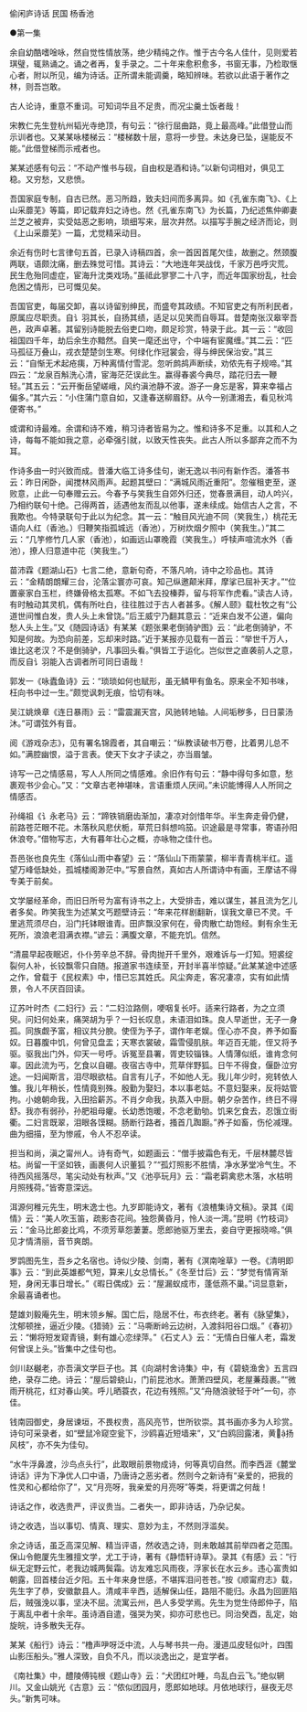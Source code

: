 <!-- { "loadSidebar": true } -->
偷闲庐诗话 民国 杨香池


●第一集

余自幼酷嗜唫咏，然自觉性情放荡，绝少精纯之作。惟于古今名人佳什，见则爱若琪璧，辄熟诵之。诵之者再，复手录之。二十年来愈积愈多，书窗无事，乃检取惬心者，附以所见，编为诗话。正所谓未能调羹，略知辨味。若欲以此语于著作之林，则吾岂敢。

古人论诗，重意不重词。可知词华且不足贵，而况尘羹土饭者哉！

宋教仁先生登杭州韬光寺绝顶，有句云：“徐行屈曲路，竟上最高峰。”此借登山而示训者也。又某某咏楼梯云：“楼梯数十层，意将一步登。未达身已坠，逞能反不能。”此借登梯而示戒者也。

某某述感有句云：“不动产惟书与砚，自由权是酒和诗。”以新句词相对，俱见工稳。又穷愁，又悲愤。

吾国家庭专制，自古已然。恶习所趋，致夫妇间而多离异。如《孔雀东南飞》、《上山采蘼芜》等篇，即记载弃妇之诗也。然《孔雀东南飞》为长篇，乃纪述焦仲卿妻兰芝之被弃，实受姑恶之影响，琐细写来，层次井然。以描写手腕之经济而论，则《上山采蘼芜》一篇，尤觉精采动目。

余近有伤时七言律句五首，已录入诗稿四首，余一首因首尾欠佳，故删之。然颈腹两联，语颇沈痛，删去殊觉可惜。其诗云：“大地连年哭战伐，千家万邑呼灾荒。民生危殆同虚症，宦海升沈类戏场。”虽祗此寥寥二十八字，而近年国家纷乱，社会危困之情形，已可慨见矣。

吾国官吏，每届交卸，喜以诗留别绅民，而盛夸其政绩。不知官吏之有所利民者，原属应尽职责。自讠羽其长，自扬其绩，适足以见笑而自辱耳。昔楚南张汉皋宰吾邑，政声卓著。其留别诗能脱去俗吏口吻，颇足珍赏，特录于此。其一云：“收回祖国四千年，劫后余生亦黯然。自笑一麾还出守，个中端有宦魔缠。”其二云：“匹马孤征万叠山，戎衣楚楚剑生寒。何绿化作冠裳会，得与绅民保治安。”其三云：“自惭无术起疮痍，万种离情付雪泥。忽听鹧鸪声断续，劝侬先有子规啼。”其四云：“龙泉百斛洗心清，宦海茫茫误此生。赢得春裘今典尽，踏花归去一鞭轻。”其五云：“云开衡岳望嵯峨，风约滇池静不波。游子一身忘是客，算来幸福占偏多。”其六云：“小住蒲门意自如，又逢春送柳眉舒。从今一别潇湘去，看见秋鸿便寄书。”

或谓和诗最难。余谓和诗不难，稍习诗者皆易为之。惟和诗多不足重。以其和人之诗，每每不能如我之意，必牵强引就，以致天性丧失。此古人所以多鄙弃之而不为耳。

作诗多由一时兴致而成。昔潘大临工诗多佳句，谢无逸以书问有新作否。潘答书云：昨日闲卧，闻搅林风雨声。起题其壁曰：“满城风雨近重阳”。忽催租吏至，遂败意，止此一句奉赠云云。今春予与笑我生自郊外归还，觉春景满目，动人吟兴，乃相约联句十绝。己得两首，适遇他友而乱以他事，遂未续成。始信古人之言，不我欺也。今特录联句于此以为纪念。其一云：“触目风光迪不同（笑我生，）桃花无语向人红（香池。）归鞭笑指孤城远（香池），万树炊烟夕照中（笑我生。）”其二云：“几竽修竹几人家（香池），如画远山罩晚霞（笑我生。）呼犊声喧流水外（香池），撩人归意道中花（笑我生。”）

苗沛霖《题湖山石》七言二绝，意新句奇，不落凡响，诗中之珍品也。其诗云：“金精朗朗耀三台，沦落尘寰亦可哀。知己纵邀颠米拜，摩挲已屈补天才。”“位置豪家白玉栏，终嫌骨格太孤寒。不如飞去投榛莽，留与将军作虎看。”读古人诗，有时触动其灵机，偶有所吐白，往往胜过于古人者甚多。《解人颐》载杜牧之有“公道世间惟白发，贵人头上未曾饶。”后王威宁乃翻其意云：“近来白发不公道，偏向愁人头上生。”又《随园诗话》有某某《题张果老倒骑驴图》云：“此老倒骑驴，不知是何故。为恐向前差，忘却来时路。”近于某报亦见载有一首云：“举世千万人，谁比这老汉？不是倒骑驴，凡事回头看。”俱皆工于运化。岂似世之直袭前人之意，而反自讠羽能入古调者所可同日语哉！

郭发一《咏蠹鱼诗》云：“琐琐如何也赋形，虽无鳞甲有鱼名。原来全不知书味，枉向书中过一生。”颇觉讽刺无痕，恰切有味。

吴江姚焕章《连日暴雨》云：“雷震漏天宫，风驰转地轴。人间垢秽多，日日蒙汤沐。”可谓弦外有音。

阅《游戏杂志》，见有署名锦霞者，其自嘲云：“纵教读破书万卷，比着男儿总不如。”满腔幽恨，溢于言表。使天下女才子读之，亦当眉皱。

诗写一己之情感易，写人人所同之情感难。余旧作有句云：“静中得句多如意，愁裹观书少会心。”又：“文章古老神堪味，言语重烦人厌间。”未识能博得人人所同之情感否。

孙绳祖《讠永老马》云：“蹄铁销磨齿渐加，凄凉对剑惜年华。半生奔走骨仍健，前路苍茫眼不花。木落秋风悲伏栀，草荒日斜想呜笳。识途最是寻常事，寄语孙阳休浪夸。”借物写志，大有暮年壮心之概，亦咏物之佳什也。

吾邑张也良先生《落仙山雨中春望》云：“落仙山下雨蒙蒙，柳半青青桃半红。遥望万峰低缺处，孤城楼阁渺茫中。”写景自然，真如古人所谓诗中有画，王摩诘不得专美于前矣。

文学屡经革命，而旧日所号为富有诗书之上，大受排击，难以谋生，甚且流为乞儿者多矣。昨笑我生为述某文丐题壁诗云：“年来花样剧翻新，误我文章已不灵。千里逃荒须尽白，沿门托钵眼谁青。田庐飘没家何在，骨肉散亡劫饱经。剩有余生无死所，浪浪老泪满衣襟。”谚云：满腹文章，不能充饥。信然。

“清晨早起夜眠迟，仆仆劳辛总不辞。骨肉抛开千里外，艰难诉与一灯知。短裘绽裂何人补，长铰飘零只自随。报道家书连续至，开封半喜半惊疑。”此某某途中述感之作，曾载于《民权素》中，惜已忘其姓氏。风尘奔走，客况凄凉，实有如此情景，令人不厌百回读。

辽苏叶时杰《二妇行》云：“二妇泣路侧，哽咽复长吁。适来行路者，为之立须臾。问妇何处来，痛哭胡为乎？一妇长叹息，未语泪如珠。良人早逝世，无子一身孤。同族觑予富，相议共分腴。使侄为予子，谓作年老娱。侄心亦不良，养予如畜奴。日暮腹中饥，何曾见盘盂；天寒衣裳破，霜雪侵肌肤。年迈百无能，侄又将予驱。驱我出门外，仰天一号呼。诉冤至县署，胥吏较锱铢。人情薄似纸，谁肯念何辜。因此流为丐，乞食以自硼。夜宿古寺中，荒草伴野狐。日午不得食，偃卧泣穷途。一妇闻斯言，泪尽眼欲枯。自言有儿子，不如他人无。我儿年少时，宛转依人雏。我儿年稍长，性情竟别殊。殷勤为娶妇，本以事老姑。不意妇娶来，反将姑管拘。小媳朝命我，入田拾薪苏。不肖夕命我，执蒸入中厨。朝夕杂苦作，终日不得舒。我亦有弱孙，孙肥祖母癯。长幼悉饱暖，不念老勤劬。饥来乞食去，忍饿立街衢。二妇言既翠，泪眼各馍糊。肠断行路者，搔首几踟蹰。”养子如畜，伤伦减理。曲为细描，至为惨戚，令人不忍卒读。

担当和尚，滇之甯州人。诗有奇气，如题画云：“僧手披霜色有无，千层林麓尽皆枯。尚留一干坚如铁，画裹何人识董狐？”“孤灯照影不胜情，净水茅堂冷气生。不待西风摇落尽，笔尖动处有秋声。”又《池亭玩月》云：“霜老羁禽悲木落，水枯明月照残荷。”皆寄意深远。

洱源何稚元先生，明末逸士也。九岁即能诗文，著有《浪楂集诗文稿》。录其《闺情》云：“美人吹玉笛，疏影杏花间。独怨黄昏月，怜人淡一湾。”昆明《竹枝词》云：“金马比郎妾比鸡，不须芳草怨萋萋。愿郎驰驱万里去，妾自守更报晓啼。”俱见才情清丽，音节爽朗。

罗鹍图先生，吾乡之名宿也。诗似少陵、剑南，著有《溟南唫草》一卷。《清明即事》云：“到此英雄都气短，算来儿女总情长。”《冬至廿后》云：“梦觉有情宵渐短，身闲无事日增长。”《暇日偶成》云：“屋漏蚁成市，蓬低燕不巢。”词显意新，余最喜诵者也。

楚雄刘毅庵先生，明末领乡解。国亡后，隐居不仕，布衣终老。著有《脉望集》，沈郁顿挫，逼近少陵。《猎骑》云：“马嘶断岭云边树，入渡斜阳谷口烟。”《春初》云：“懒将短发窥青镜，剩有雄心恋绿萍。”《石丈人》云：“无情白日催人老，霜发何曾误上头。”皆集中之佳句也。

剑川赵樾老，亦吾滇文学巨子也。其《向湖村舍诗集》中，有《碧蛲渔舍》五言四绝，录存二绝。诗云：“屋后碧蛲山，门前昆池水。萧萧四壁风，老屋蒹葭裹。”“微雨开桃花，红对春山笑。呼儿晒蓑衣，花边有残照。”又“舟随浪驶轻于叶”一句，亦佳。

钱南园御史，身居谏垣，不畏权贵，高风亮节，世所钦崇。其书画亦多为人珍赏。诗句可采录者，如“壁鼠冷窥空瓮下，沙鸥喜近短墙来”，又“白鸥回露渚，黄扬风枝”，亦不失为佳句。

“水牛浮鼻渡，沙鸟点头行”，此取眼前景物成诗，何等真切自然。而李西涯《麓堂诗话》评为下净优人口中语，乃唐诗之恶劣者。然则今之新诗有“亲爱的，把我的性灵和心都给你了”，又“月亮呀，我亲爱的月亮呀”等类，将更谓之何哉！

诗话之作，收选贵严，评议贵当。二者失一，即非诗话，乃杂记矣。

诗之收选，当以事切、情真、理实、意妙为主，不然则浮滥矣。

余之诗话，虽乏高深见解、精当评语，然收选之诗，则未敢越其前举四者之范围。保山令鲍厦先生雅擅文学，尤工于诗，著有《静悟轩诗草》。录其《有感》云：“行纵无定野云忙，老我边城两鬓霜。访友难忘风雨夜，浮家长在水云乡。违心富贵如朝露，回首楼台近夕阳。五十年来身世感，不堪挥泪问苍苍。”按《顺甯府志》载，先生字了恭，安徽歙县人。清咸丰辛西，适解保山任，路阻不能归。永昌为回匪陷后，贼强浼以事，坚决不屈。流寓云州，邑人多受学焉。先生为觉生侍郎仲子，陷于离乱中者十余年。虽诗酒自遣，强哭为笑，抑亦可悲也已。同治癸酉，乱定，始旋皖，诗多散失无存。

某某《船行》诗云：“橹声吚呀泛中流，人与琴书共一舟。漫道瓜皮轻似叶，四围山影压船头。”雅人深致，自负不凡，而以淡逸出之，是宜学者。

《南社集》中，醴陵傅钝根《题山寺》云：“犬团红叶睡，鸟乱白云飞。”绝似辋川。又金山姚光《古意》云：“侬似团园月，愿郎如地球。月依地球行，昼夜无尽头。”新隽可味。

